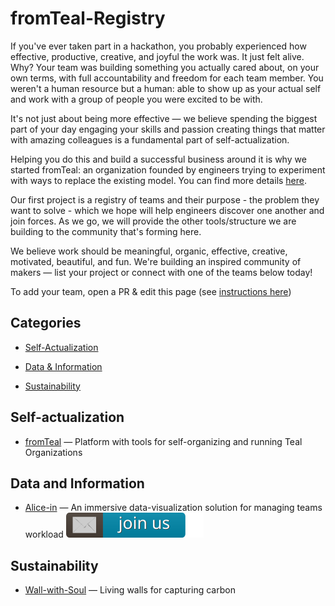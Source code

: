 # fromTeal-Registry
If you've ever taken part in a hackathon, you probably experienced how effective, productive, creative, and joyful the work was. It just felt alive. Why? Your team was building something you actually cared about, on your own terms, with full accountability and freedom for each team member. You weren't a human resource but a human: able to show up as your actual self and work with a group of people you were excited to be with.

It's not just about being more effective — we believe spending the biggest part of your day engaging your skills and passion creating things that matter with amazing colleagues is a fundamental part of self-actualization.

Helping you do this and build a successful business around it is why we started fromTeal: an organization founded by engineers trying to experiment with ways to replace the existing model. You can find more details [here](idea.md).

Our first project is a registry of teams and their purpose - the problem they want to solve - which we hope will help engineers discover one another and join forces. As we go, we will provide the other tools/structure we are building to the community that's forming here. 

We believe work should be meaningful, organic, effective, creative, motivated, beautiful, and fun. We're building an inspired community of makers — list your project or connect with one of the teams below today!


To add your team, open a PR & edit this page (see [instructions here](instructions.md)) 


## Categories

<!-- toc -->
- [Self-Actualization](#self-actualization)

- [Data & Information](#data-and-information)

- [Sustainability](#sustainability)
  
<!-- tocstop -->
## Self-actualization

* [fromTeal](http://www.fromteal.com/) — Platform with tools for self-organizing and running Teal Organizations

## Data and Information

* [Alice-in](https://aliceai.app) — An immersive data-visualization solution for managing teams workload [![Join us](badge.svg)](https://docs.google.com/forms/d/e/1FAIpQLSfZJNjuUIuFk5638F5-mo95M1mdtsRGmcLyRPKdtRcJz2Cxpg/viewform?usp=sf_link)


## Sustainability

* [Wall-with-Soul](https://wall-with-soul.webflow.io) — Living walls for capturing carbon

